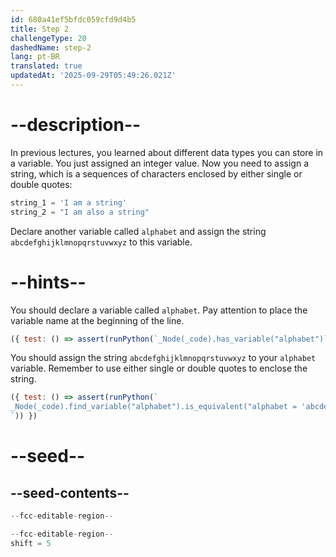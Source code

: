 ```yaml
---
id: 680a41ef5bfdc059cfd9d4b5
title: Step 2
challengeType: 20
dashedName: step-2
lang: pt-BR
translated: true
updatedAt: '2025-09-29T05:49:26.021Z'
---
```


# --description--

In previous lectures, you learned about different data types you can store in a variable. You just assigned an integer value. Now you need to assign a string, which is a sequences of characters enclosed by either single or double quotes:

```py
string_1 = 'I am a string'
string_2 = "I am also a string"
```

Declare another variable called `alphabet` and assign the string `abcdefghijklmnopqrstuvwxyz` to this variable.

# --hints--

You should declare a variable called `alphabet`. Pay attention to place the variable name at the beginning of the line.

```js
({ test: () => assert(runPython(`_Node(_code).has_variable("alphabet")`)) })
```

You should assign the string `abcdefghijklmnopqrstuvwxyz` to your `alphabet` variable. Remember to use either single or double quotes to enclose the string.

```js
({ test: () => assert(runPython(`
_Node(_code).find_variable("alphabet").is_equivalent("alphabet = 'abcdefghijklmnopqrstuvwxyz'")
`)) })
```

# --seed--

## --seed-contents--

```py
--fcc-editable-region--

--fcc-editable-region--
shift = 5
```
